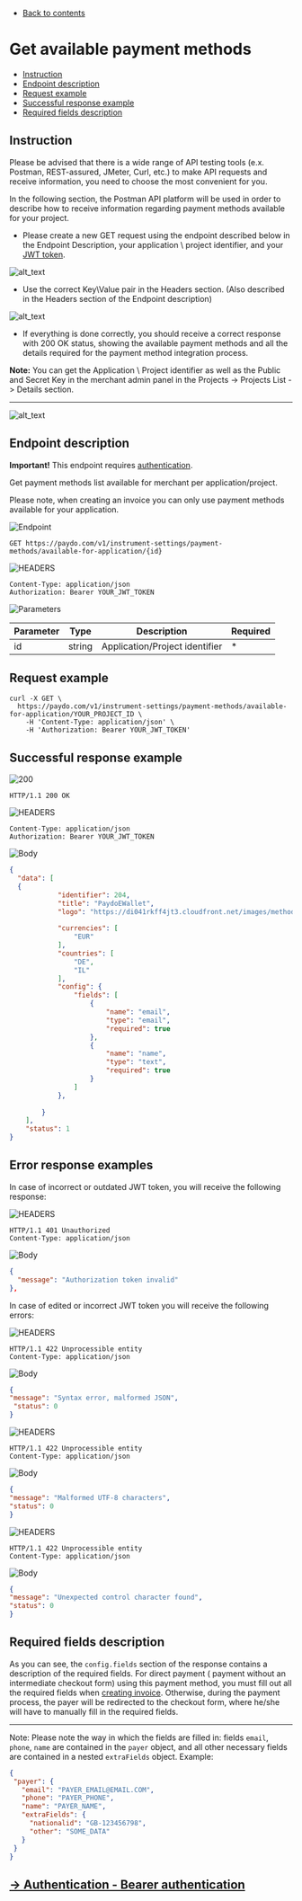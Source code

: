 * [Back to contents](../Readme.md#contents)

# Get available payment methods



* [Instruction](#instruction)
* [Endpoint description](#endpoint-description)
* [Request example](#request-example)
* [Successful response example](#successful-response-example)
* [Required fields description](#required-fields-description)

## Instruction


Please be advised that there is a wide range of API testing tools (e.x. Postman, REST-assured, JMeter, Curl, etc.) to make API requests and receive information, you need to choose the most convenient for you.

In the following section, the Postman API platform will be used in order to describe how to receive information regarding payment methods available for your project.



* Please create a new GET request using the endpoint described below in the Endpoint Description, your application \ project identifier, and your [JWT token](../Authentication/authentication.md).

![alt_text](../images/get_method_JWT_token_description.png "image_tooltip")

* Use the correct Key\Value pair in the Headers section. (Also described in the Headers section of the Endpoint description)


![alt_text](../images/get_method_headers_section.png "image_tooltip")








* If everything is done correctly, you should receive a correct response with 200 OK status, showing the available payment methods and all the details required for the payment method integration process.

**Note:** You can get the Application \ Project identifier as well as the Public and Secret Key in the merchant admin panel in the Projects -> Projects List -> Details section.


---






![alt_text](../images/get_application_info_admin_panel.png "image_tooltip")



## Endpoint description

**Important!** This endpoint requires [authentication](../Authentication/authentication.md).

Get payment methods list available for merchant per application/project.

Please note, when creating an invoice you can only use payment methods available for your application.


![Endpoint](https://img.shields.io/badge/-Endpoint-darkblue?style=for-the-badge)

```
GET https://paydo.com/v1/instrument-settings/payment-methods/available-for-application/{id}
```


![HEADERS](https://img.shields.io/badge/-Headers-darkviolet?style=for-the-badge)


```
Content-Type: application/json
Authorization: Bearer YOUR_JWT_TOKEN
```


![Parameters](https://img.shields.io/badge/-Parameters-gray?style=for-the-badge)


|Parameter|Type|Description|Required|
|--- |--- |--- |--- |
|id|string|Application/Project identifier|*|



## Request example


```
curl -X GET \
  https://paydo.com/v1/instrument-settings/payment-methods/available-for-application/YOUR_PROJECT_ID \
    -H 'Content-Type: application/json' \
    -H 'Authorization: Bearer YOUR_JWT_TOKEN'
```



## Successful response example

![200](https://img.shields.io/badge/200-OK-green?style=for-the-badge)

```
HTTP/1.1 200 OK
```
![HEADERS](https://img.shields.io/badge/-Headers-darkviolet?style=for-the-badge)
```
Content-Type: application/json
Authorization: Bearer YOUR_JWT_TOKEN
```


![Body](https://img.shields.io/badge/-Body-darkblue?style=for-the-badge)


```json
{
  "data": [
  {
            "identifier": 204,
            "title": "PaydoEWallet",
            "logo": "https://di041rkff4jt3.cloudfront.net/images/methods/paydoEWallet.jpg",
         
            "currencies": [
                "EUR"
            ],
            "countries": [
                "DE",
                "IL"
            ],
            "config": {
                "fields": [
                    {
                        "name": "email",
                        "type": "email",
                        "required": true
                    },
                    {
                        "name": "name",
                        "type": "text",
                        "required": true
                    }
                ]
            },
 
        }
    ],
    "status": 1
}
```



## Error response examples

In case of incorrect or outdated JWT token, you will receive the following response:


![HEADERS](https://img.shields.io/badge/-Headers-darkviolet?style=for-the-badge)


```
HTTP/1.1 401 Unauthorized
Content-Type: application/json
```



![Body](https://img.shields.io/badge/-Body-darkblue?style=for-the-badge)


```json
{
  "message": "Authorization token invalid"
},
```


In case of edited or incorrect JWT token you will receive the following errors:


![HEADERS](https://img.shields.io/badge/-Headers-darkviolet?style=for-the-badge)


```
HTTP/1.1 422 Unprocessible entity
Content-Type: application/json
```



![Body](https://img.shields.io/badge/-Body-darkblue?style=for-the-badge)


```json
{
"message": "Syntax error, malformed JSON",
 "status": 0
}
```



![HEADERS](https://img.shields.io/badge/-Headers-darkviolet?style=for-the-badge)


```
HTTP/1.1 422 Unprocessible entity
Content-Type: application/json
```



![Body](https://img.shields.io/badge/-Body-darkblue?style=for-the-badge)


```json
{
"message": "Malformed UTF-8 characters", 
"status": 0 
}
```


![HEADERS](https://img.shields.io/badge/-Headers-darkviolet?style=for-the-badge)


```
HTTP/1.1 422 Unprocessible entity
Content-Type: application/json
```



![Body](https://img.shields.io/badge/-Body-darkblue?style=for-the-badge)


```json
{
"message": "Unexpected control character found", 
"status": 0
}
```



## Required fields description

As you can see, the `config.fields` section of the response contains a description of the required fields. For direct payment ( payment without an intermediate checkout form) using this payment method, you must fill out all the required fields when [creating invoice](../Invoice/createInvoice.md). Otherwise, during the payment process, the payer will be redirected to the checkout form, where he/she will have to manually fill in the required fields.


---

Note: Please note the way in which the fields are filled in: fields `email`, `phone`, `name` are contained in the `payer` object, and all other necessary fields are contained in a nested `extraFields` object. Example:


```json
{
 "payer": {
   "email": "PAYER_EMAIL@EMAIL.COM",
   "phone": "PAYER_PHONE",
   "name": "PAYER_NAME",
   "extraFields": {
     "nationalid": "GB-123456798",
     "other": "SOME_DATA"
   }
 }
}
```



## [→ Authentication - Bearer authentication](../Authentication/authentication.md)
